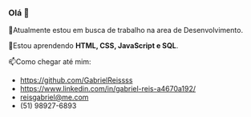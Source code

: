 ### Olá 👋



🔭Atualmente estou em busca de trabalho na area de Desenvolvimento.

🌱Estou aprendendo **HTML, CSS, JavaScript e SQL**.

📫Como chegar até mim:
 * https://github.com/GabrielReissss
 * https://www.linkedin.com/in/gabriel-reis-a4670a192/
 * reisgabriel@me.com
 * (51) 98927-6893

